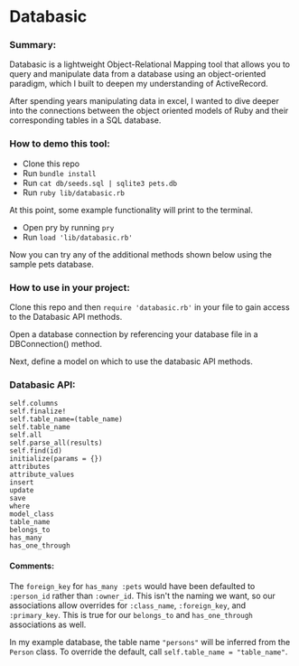 # Databasic

### Summary:

Databasic is a lightweight Object-Relational Mapping tool that allows you to query and manipulate data from a database using an object-oriented paradigm, which I built to deepen my understanding of ActiveRecord.  

After spending years manipulating data in excel, I wanted to dive deeper into the connections between the object oriented models of Ruby and their corresponding tables in a SQL database.


### How to demo this tool:
* Clone this repo
* Run `bundle install`
* Run `cat db/seeds.sql | sqlite3 pets.db`
* Run `ruby lib/databasic.rb`  

At this point, some example functionality will print to the terminal.


* Open pry by running `pry`
* Run `load 'lib/databasic.rb'`  

Now you can try any of the additional methods shown below using the sample pets database.


### How to use in your project:
Clone this repo and then `require 'databasic.rb'` in your file to gain access to the Databasic API methods.

Open a database connection by referencing your database file in a DBConnection() method.

Next, define a model on which to use the databasic API methods.


### Databasic API:

`self.columns`  
`self.finalize!`  
`self.table_name=(table_name)`  
`self.table_name`  
`self.all`  
`self.parse_all(results)`  
`self.find(id)`  
`initialize(params = {})`  
`attributes`  
`attribute_values`  
`insert`  
`update`  
`save`  
`where`  
`model_class`  
`table_name`  
`belongs_to`  
`has_many`  
`has_one_through`

#### Comments:

The `foreign_key` for `has_many :pets` would have been defaulted to `:person_id` rather than `:owner_id`. This isn't the naming we want, so our associations allow overrides for `:class_name`, `:foreign_key`, and `:primary_key`. This is true for our `belongs_to` and `has_one_through` associations as well.

In my example database, the table name `"persons"` will be inferred from the `Person` class. To override the default, call `self.table_name = "table_name"`.
